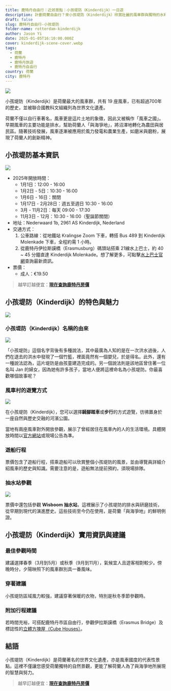 ```yaml
---
title: 鹿特丹自由行｜近郊景點｜小孩堤防（Kinderdijk）一日遊
description: 計劃荷蘭自由行？來小孩堤防（Kinderdijk）欣賞壯麗的風車群與獨特的水利工程，了解荷蘭人「與海爭地」的智慧技術！
draft: false
slug: 鹿特丹自由行-小孩堤防
folder-name: rotterdam-kinderdijk
author: Jason Yi
date: 2025-01-05T16:10:00.000Z
cover: kinderdijk-scene-cover.webp
tags:
  - 荷蘭
  - 鹿特丹
  - 鹿特丹旅遊
  - 鹿特丹自由行
country: 荷蘭
city: 鹿特丹
---
```

![](kinderdijk-scene.webp)

小孩堤防（Kinderdijk）是荷蘭最大的風車群，共有 19 座風車，已有超過700年的歷史，並被聯合國教科文組織列為世界文化遺產。

荷蘭不僅以自行車著名，風車更是這片土地的象徵，因此又被稱作「風車之國」。早期風車的主要功能是排水，幫助荷蘭人「與海爭地」，將沼澤地轉化為農田與居民區。隨著技術發展，風車逐漸被應用於風力發電和農業生產，如磨米與磨粉，展現了荷蘭人的創新精神。

## 小孩堤防基本資訊

![](kinderdijk-lake-and-windmills.webp)

- 2025年開放時間：
  * 1月1日：12:00 - 16:00
  * 1月2日 - 5日：10:30 - 16:00
  * 1月6日 - 16日：關閉
  * 1月17日 - 2月28日：週五至週日 10:30 - 16:00
  * 3月 - 11月2日：每天 09:00 - 17:30
  * 11月3日 - 12月：10:30 - 16:00（聖誕節關閉）
- 地址：Nederwaard 1b, 2961 AS Kinderdijk, Nederland
- 交通方式：
  1. 公車路線：從地鐵站 Kralingse Zoom 下車，轉搭 Bus 489 到 Kinderdijk Molenkade 下車，全程約需 1 小時。
  2. 從鹿特丹伊拉斯謨橋（Erasmusburg）碼頭站搭乘 21線水上巴士，約 40 ~ 45 分鐘直達 Kinderdijk Molenkade。想了解更多，可點擊[水上巴士官網](https://www.waterbus.nl)查詢最新資訊。
- 票價：
  - 成人：€19.50

> 越早訂越便宜：[**現在查詢鹿特丹房價**](https://www.booking.com/city/nl/rotterdam.xt.html?aid=7956794&no_rooms=1&group_adults=2)

## 小孩堤防（Kinderdijk）的特色與魅力

![](kinderdijk-windmills.webp)

### 小孩堤防（Kinderdijk）名稱的由來

![](kinderdijk-roads.webp)

「小孩堤防」這個名字背後有多種說法，其中最廣為人知的是在一次洪水過後，人們在退去的洪水中發現了一個竹籃，裡面竟然有一個嬰兒，於是得名。此外，還有一種說法認為，這片堤防是由孩童建造完成的。另一個說法則是該地區曾住著一位名叫 Jan 的婦女，因為她有許多孩子，當地人便將這裡命名為小孩堤防。你最喜歡哪個故事呢？

### 風車村的遊覽方式

![](house-interior-in-kinderdijk.webp)

在小孩堤防（Kinderdijk），您可以選擇**騎腳踏車**或**步行**的方式遊覽，彷彿置身於一座自然與歷史交融的河濱公園。

當地有兩座風車對外開放參觀，展示了曾經居住在風車內的人的生活環境。具體開放時間以[官方網站](https://kinderdijk.nl)或現場公告為準。

### 遊船行程

票價包含了遊船行程，搭乘遊船可以欣賞整個小孩堤防的風景，並由導覽員詳細介紹風車的歷史與知識。需要注意的是，遊船無法提前預約，須現場排隊。

### 抽水站參觀

![](kinderdijk-wisboom-pumping-station.webp)

票價中還包括參觀 **Wisboom 抽水站**，這裡展示了小孩堤防的排水與研磨技術，從早期到現代的演進歷史。這些技術至今仍在使用，是荷蘭「與海爭地」的鮮明例證。

## 小孩堤防（Kinderdijk）實用資訊與建議

### 最佳參觀時間

建議選擇春季（3月到5月）或秋季（9月到11月），氣候宜人且遊客相對較少。傍晚時分，夕陽映照下的風車群別具一番風味。

### 穿著建議

小孩堤防區域風力較強，建議穿著保暖的衣物，特別是秋冬季節參觀時。

### 附加行程建議

若時間充裕，可搭配鹿特丹市區自由行，參觀伊拉斯謨橋（Erasmus Bridge）及標誌性的[立體方塊屋（Cube Houses）](https://exittaiwan.com/posts/%E9%B9%BF%E7%89%B9%E4%B8%B9%E6%99%AF%E9%BB%9E-%E6%96%B9%E5%A1%8A%E5%B1%8B-%E6%8B%B1%E5%BB%8A%E5%B8%82%E5%A0%B4/)。

## 結語

小孩堤防（Kinderdijk）是荷蘭著名的世界文化遺產，亦是風車國度的代表性景點。這裡不僅讓您感受荷蘭獨特的自然景觀，更能了解荷蘭人為了與海爭地所展現的智慧與努力。

> 越早訂越便宜：[**現在查詢鹿特丹房價**](https://www.booking.com/city/nl/rotterdam.xt.html?aid=7956794&no_rooms=1&group_adults=2)